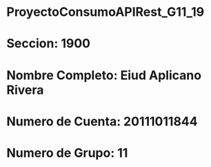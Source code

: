 
# ProyectoConsumoAPIRest_G11_19
# Seccion: 1900
# Nombre Completo: Eiud Aplicano Rivera
# Numero de Cuenta: 20111011844
# Numero de Grupo: 11
